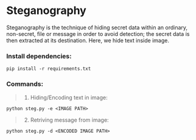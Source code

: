 # Steganography

Steganography is the technique of hiding secret data within an ordinary, non-secret, file or message in order to avoid detection;
the secret data is then extracted at its destination. Here, we hide text inside image.
 
 ### Install dependencies:
 
``` 
pip install -r requirements.txt
```
### Commands: 

> 1. Hiding/Encoding text in image:
```
python steg.py -e <IMAGE PATH>
```
> 2. Retriving message from image:
```
python steg.py -d <ENCODED IMAGE PATH>
